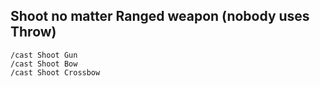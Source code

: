 ## Shoot no matter Ranged weapon (nobody uses Throw)
```
/cast Shoot Gun
/cast Shoot Bow
/cast Shoot Crossbow
```